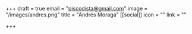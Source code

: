 +++
draft = true
email = "piscodista@gmail.com"
image = "/images/andres.png"
title = "Andrés Moraga"
[[social]]
icon = ""
link = ""

+++
